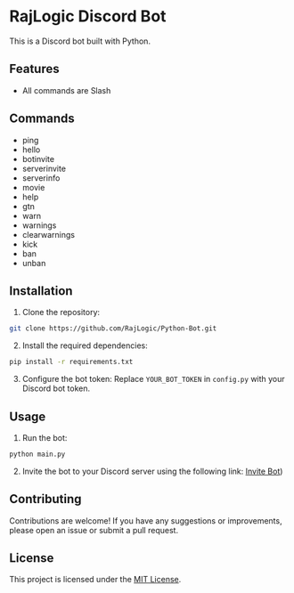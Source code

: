 # RajLogic Discord Bot

This is a Discord bot built with Python.

## Features

- All commands are Slash


## Commands
- ping
- hello
- botinvite
- serverinvite
- serverinfo
- movie
- help
- gtn
- warn
- warnings
- clearwarnings
- kick
- ban
- unban

## Installation

1. Clone the repository: 
```bash
git clone https://github.com/RajLogic/Python-Bot.git
```
2. Install the required dependencies: 
```bash
pip install -r requirements.txt
```
3. Configure the bot token: Replace `YOUR_BOT_TOKEN` in `config.py` with your Discord bot token.

## Usage

1. Run the bot: 
```bash
python main.py
```
2. Invite the bot to your Discord server using the following link: [Invite Bot](https://discord.com/developers/applications))

## Contributing

Contributions are welcome! If you have any suggestions or improvements, please open an issue or submit a pull request.

## License

This project is licensed under the [MIT License](LICENSE).
